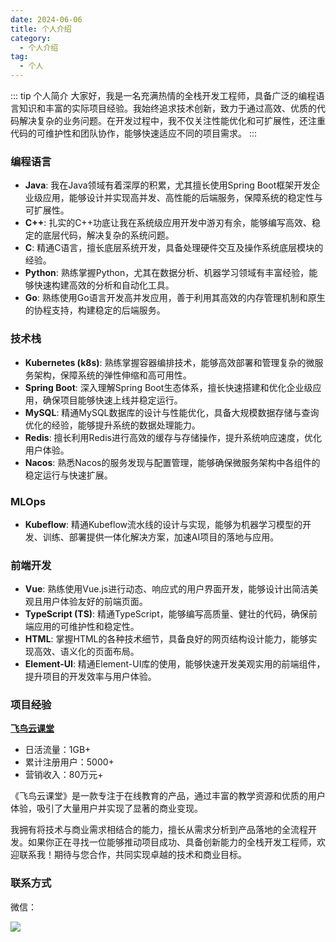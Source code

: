 ```yaml
---
date: 2024-06-06
title: 个人介绍
category:
  - 个人介绍
tag:
  - 个人
---
```


::: tip 个人简介
大家好，我是一名充满热情的全栈开发工程师，具备广泛的编程语言知识和丰富的实际项目经验。我始终追求技术创新，致力于通过高效、优质的代码解决复杂的业务问题。在开发过程中，我不仅关注性能优化和可扩展性，还注重代码的可维护性和团队协作，能够快速适应不同的项目需求。
:::

### 编程语言
- **Java**: 我在Java领域有着深厚的积累，尤其擅长使用Spring Boot框架开发企业级应用，能够设计并实现高并发、高性能的后端服务，保障系统的稳定性与可扩展性。
- **C++**: 扎实的C++功底让我在系统级应用开发中游刃有余，能够编写高效、稳定的底层代码，解决复杂的系统问题。
- **C**: 精通C语言，擅长底层系统开发，具备处理硬件交互及操作系统底层模块的经验。
- **Python**: 熟练掌握Python，尤其在数据分析、机器学习领域有丰富经验，能够快速构建高效的分析和自动化工具。
- **Go**: 熟练使用Go语言开发高并发应用，善于利用其高效的内存管理机制和原生的协程支持，构建稳定的后端服务。

### 技术栈
- **Kubernetes (k8s)**: 熟练掌握容器编排技术，能够高效部署和管理复杂的微服务架构，保障系统的弹性伸缩和高可用性。
- **Spring Boot**: 深入理解Spring Boot生态体系，擅长快速搭建和优化企业级应用，确保项目能够快速上线并稳定运行。
- **MySQL**: 精通MySQL数据库的设计与性能优化，具备大规模数据存储与查询优化的经验，能够提升系统的数据处理能力。
- **Redis**: 擅长利用Redis进行高效的缓存与存储操作，提升系统响应速度，优化用户体验。
- **Nacos**: 熟悉Nacos的服务发现与配置管理，能够确保微服务架构中各组件的稳定运行与快速扩展。

### MLOps
- **Kubeflow**: 精通Kubeflow流水线的设计与实现，能够为机器学习模型的开发、训练、部署提供一体化解决方案，加速AI项目的落地与应用。

### 前端开发
- **Vue**: 熟练使用Vue.js进行动态、响应式的用户界面开发，能够设计出简洁美观且用户体验友好的前端页面。
- **TypeScript (TS)**: 精通TypeScript，能够编写高质量、健壮的代码，确保前端应用的可维护性和稳定性。
- **HTML**: 掌握HTML的各种技术细节，具备良好的网页结构设计能力，能够实现高效、语义化的页面布局。
- **Element-UI**: 精通Element-UI库的使用，能够快速开发美观实用的前端组件，提升项目的开发效率与用户体验。

### 项目经验

**[飞鸟云课堂](https://feiniaoyunketang.h5.ixunke.com/)**

- 日活流量：1GB+
- 累计注册用户：5000+
- 营销收入：80万元+

《飞鸟云课堂》是一款专注于在线教育的产品，通过丰富的教学资源和优质的用户体验，吸引了大量用户并实现了显著的商业变现。

我拥有将技术与商业需求相结合的能力，擅长从需求分析到产品落地的全流程开发。如果你正在寻找一位能够推动项目成功、具备创新能力的全栈开发工程师，欢迎联系我！期待与您合作，共同实现卓越的技术和商业目标。

### 联系方式

微信：

![](/assets/images/wx.jpg)